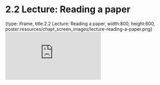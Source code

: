 # 2.2 Lecture: Reading a paper
 
{type: iframe, title:2.2 Lecture: Reading a paper, width:800, height:600, poster:resources/chapt_screen_images/lecture-reading-a-paper.png}
![](https://sayumiyork.github.io/miniCURE-16S_Test/lecture-reading-a-paper.html)
 

 
